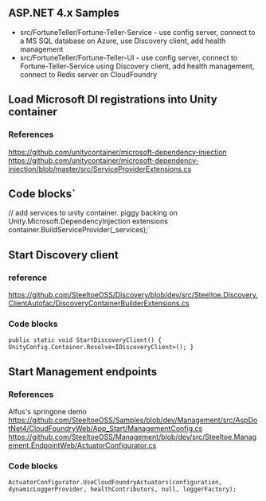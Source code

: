 ## ASP.NET 4.x Samples

* src/FortuneTeller/Fortune-Teller-Service - use config server, connect to a MS SQL database on Azure, use Discovery client, add health management
* src/FortuneTeller/Fortune-Teller-UI - use config server, connect to Fortune-Teller-Service using Discovery client, add health management, connect to Redis server on CloudFoundry



## Load Microsoft DI registrations into Unity container

### References
https://github.com/unitycontainer/microsoft-dependency-injection
https://github.com/unitycontainer/microsoft-dependency-injection/blob/master/src/ServiceProviderExtensions.cs

## Code blocks`
// add services to unity container. piggy backing on Unity.Microsoft.DependencyInjection extensions
container.BuildServiceProvider(_services);`


## Start Discovery client

### reference
https://github.com/SteeltoeOSS/Discovery/blob/dev/src/Steeltoe.Discovery.ClientAutofac/DiscoveryContainerBuilderExtensions.cs
    
### Code blocks
`public static void StartDiscoveryClient()
{
    UnityConfig.Container.Resolve<IDiscoveryClient>();
}`


## Start Management endpoints

### References
Alfus's springone demo
https://github.com/SteeltoeOSS/Samples/blob/dev/Management/src/AspDotNet4/CloudFoundryWeb/App_Start/ManagementConfig.cs
https://github.com/SteeltoeOSS/Management/blob/dev/src/Steeltoe.Management.EndpointWeb/ActuatorConfigurator.cs

### Code blocks
`ActuatorConfigurator.UseCloudFoundryActuators(configuration, dynamicLoggerProvider,
                                                            healthContributors, null, loggerFactory);`

